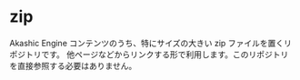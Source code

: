 # zip

Akashic Engine コンテンツのうち、特にサイズの大きい zip ファイルを置くリポジトリです。
他ページなどからリンクする形で利用します。このリポジトリを直接参照する必要はありません。

